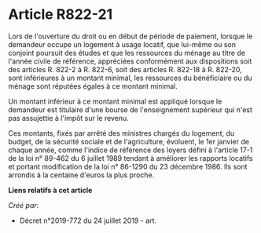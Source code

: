 # Article R822-21

Lors de l'ouverture du droit ou en début de période de paiement, lorsque le demandeur occupe un logement à usage locatif, que
lui-même ou son conjoint poursuit des études et que les ressources du ménage au titre de l'année civile de référence,
appréciées conformément aux dispositions soit des articles R. 822-2 à R. 822-6, soit des articles R. 822-18 à R. 822-20, sont
inférieures à un montant minimal, les ressources du bénéficiaire ou du ménage sont réputées égales à ce montant minimal.

Un montant inférieur à ce montant minimal est appliqué lorsque le demandeur est titulaire d'une bourse de l'enseignement
supérieur qui n'est pas assujettie à l'impôt sur le revenu.

Ces montants, fixés par arrêté des ministres chargés du logement, du budget, de la sécurité sociale et de l'agriculture,
évoluent, le 1er janvier de chaque année, comme l'indice de référence des loyers défini à l'article 17-1 de la loi n° 89-462
du 6 juillet 1989 tendant à améliorer les rapports locatifs et portant modification de la loi n° 86-1290 du 23 décembre 1986.
Ils sont arrondis à la centaine d'euros la plus proche.

**Liens relatifs à cet article**

_Créé par_:

  - Décret n°2019-772 du 24 juillet 2019 - art.
